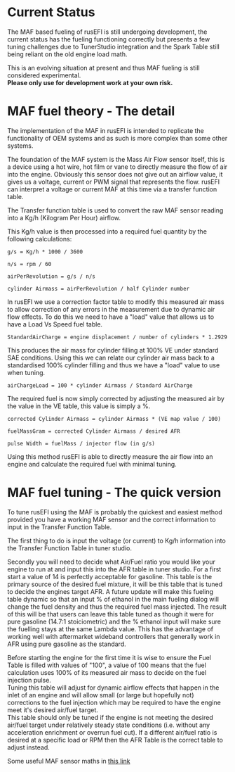 # Current Status 
The MAF based fueling of rusEFI is still undergoing development, the current status has the fueling functioning correctly but presents a few tuning challenges due to TunerStudio integration and the Spark Table still being reliant on the old engine load math. 

This is an evolving situation at present and thus MAF fueling is still considered experimental.  
**Please only use for development work at your own risk.** 

# MAF fuel theory - The detail
The implementation of the MAF in rusEFI is intended to replicate the functionality of OEM systems and as such is more complex than some other systems. 

The foundation of the MAF system is the Mass Air Flow sensor itself, this is a device using a hot wire, hot film or vane to directly measure the flow of air into the engine. 
Obviously this sensor does not give out an airflow value, it gives us a voltage, current or PWM signal that represents the flow. rusEFI can interpret a voltage or current MAF at this time via a transfer function table. 

[//]: # "Insert the MAF transfer function screen shot"

The Transfer function table is used to convert the raw MAF sensor reading into a Kg/h (Kilogram Per Hour) airflow. 

This Kg/h value is then processed into a required fuel quantity by the following calculations:

    g/s = Kg/h * 1000 / 3600

	n/s = rpm / 60

	airPerRevolution = g/s / n/s 

	cylinder Airmass = airPerRevolution / half Cylinder number

In rusEFI we use a correction factor table to modify this measured air mass to allow correction of any errors in the measurement due to dynamic air flow effects. 
To do this we need to have a "load" value that allows us to have a Load Vs Speed fuel table. 

    StandardAirCharge = engine displacement / number of cylinders * 1.2929 

This produces the air mass for cylinder filling at 100% VE under standard SAE conditions. 
Using this we can relate our cylinder air mass back to a standardised 100% cylinder filling and thus we have a "load" value to use when tuning. 

    airChargeLoad = 100 * cylinder Airmass / Standard AirCharge

The required fuel is now simply corrected by adjusting the measured air by the value in the VE table, this value is simply a %.

    corrected Cylinder Airmass = cylinder Airmass * (VE map value / 100)

	fuelMassGram = corrected Cylinder Airmass / desired AFR

    pulse Width = fuelMass / injector flow (in g/s)

Using this method rusEFI is able to directly measure the air flow into an engine and calculate the required fuel with minimal tuning. 

# MAF fuel tuning - The quick version

To tune rusEFI using the MAF is probably the quickest and easiest method provided you have a working MAF sensor and the correct information to input in the Transfer Function Table. 

The first thing to do is input the voltage (or current) to Kg/h information into the Transfer Function Table in tuner studio.

Secondly you will need to decide what Air/Fuel ratio you would like your engine to run at and input this into the AFR table in tuner studio. 
For a first start a value of 14 is perfectly acceptable for gasoline. 
This table is the primary source of the desired fuel mixture, it will be this table that is tuned to decide the engines target AFR. 
A future update will make this fueling table dynamic so that an input % of ethanol in the main fueling dialog will change the fuel density and thus the required fuel mass injected. The result of this will be that users can leave this table tuned as though it were for pure gasoline (14.7:1 stoiciometric) and the % ethanol input will make sure the fuelling stays at the same Lambda value. 
This has the advantage of working well with aftermarket wideband controllers that generally work in AFR using pure gasoline as the standard. 

[//]: # "Add AFR table picture"

Before starting the engine for the first time it is wise to ensure the Fuel Table is filled with values of "100", a value of 100 means that the fuel calculation uses 100% of its measured air mass to decide on the fuel injection pulse.  
Tuning this table will adjust for dynamic airflow effects that happen in the inlet of an engine and will allow small (or large but hopefully not) corrections to the fuel injection which may be required to have the engine meet it's desired air/fuel target.  
This table should only be tuned if the engine is not meeting the desired air/fuel target under relatively steady state conditions (i.e. without any acceleration enrichment or overrun fuel cut).
If a different air/fuel ratio is desired at a specific load or RPM then the AFR Table is the correct table to adjust instead. 

[//]: # "Add VE table picture"

Some useful MAF sensor maths in [this link](https://www.efunda.com/designstandards/sensors/hot_wires/hot_wires_theory.cfm)

[//]: # "OrchardPerformance" 